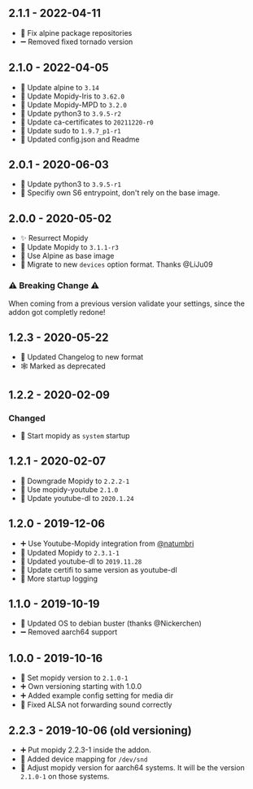 ## 2.1.1 - 2022-04-11

* 🐛 Fix alpine package repositories
* ➖ Removed fixed tornado version


## 2.1.0 - 2022-04-05

* 🔼 Update alpine to `3.14`
* 🔼 Update Mopidy-Iris to `3.62.0`
* 🔼 Update Mopidy-MPD to `3.2.0`
* 🔼 Update python3 to `3.9.5-r2`
* 🔼 Update ca-certificates to `20211220-r0`
* 🔼 Update sudo to `1.9.7_p1-r1`
* 📝 Updated config.json and Readme


## 2.0.1 - 2020-06-03

* 🔼 Update python3 to `3.9.5-r1`
* 🐛 Specifiy own S6 entrypoint, don't rely on the base image.


## 2.0.0 - 2020-05-02

* ✨ Resurrect Mopidy
* 🔼 Update Mopidy to `3.1.1-r3`
* 🔨 Use Alpine as base image
* 🔨 Migrate to new `devices` option format. Thanks @LiJu09

### ⚠️ Breaking Change ⚠️

When coming from a previous version validate your settings, since the addon got completly redone!


## 1.2.3 - 2020-05-22

* 🔨 Updated Changelog to new format
* 🕸️ Marked as deprecated


## 1.2.2 - 2020-02-09

### Changed

* 🔨 Start mopidy as `system` startup


## 1.2.1 - 2020-02-07

* 🔽 Downgrade Mopidy to `2.2.2-1`
* 🔼 Use mopidy-youtube `2.1.0`
* 🔼 Update youtube-dl to `2020.1.24`


## 1.2.0 - 2019-12-06

* ➕ Use Youtube-Mopidy integration from [@natumbri](https://github.com/natumbri/mopidy-youtube)
* 🔼 Updated Mopidy to `2.3.1-1`
* 🔼 Updated youtube-dl to `2019.11.28`
* 🔼 Update certifi to same version as youtube-dl
* 🔨 More startup logging


## 1.1.0 - 2019-10-19

* 🔼 Updated OS to debian buster (thanks @Nickerchen)
* ➖ Removed aarch64 support


## 1.0.0 - 2019-10-16

* 🔨 Set mopidy version to `2.1.0-1`
* ➕ Own versioning starting with 1.0.0
* ➕ Added example config setting for media dir
* 🐛 Fixed ALSA not forwarding sound correctly


## 2.2.3 - 2019-10-06 (old versioning)

* ➕ Put mopidy 2.2.3-1 inside the addon.
* 🔨 Added device mapping for `/dev/snd`
* 🔨 Adjust mopidy version for aarch64 systems. It will be the version `2.1.0-1` on those systems.
